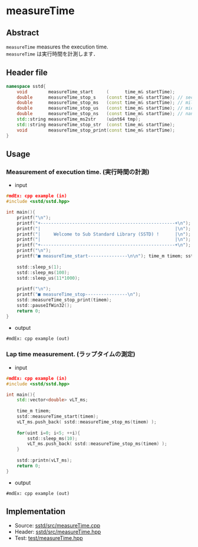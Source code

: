 # measureTime
## Abstract
```measureTime``` measures the execution time.  
```measureTime``` は実行時間を計測します．

## Header file
```cpp
namespace sstd{
    void        measureTime_start     (      time_m& startTime);
    double      measureTime_stop_s    (const time_m& startTime); // sec
    double      measureTime_stop_ms   (const time_m& startTime); // milli sec
    double      measureTime_stop_us   (const time_m& startTime); // micro sec
    double      measureTime_stop_ns   (const time_m& startTime); // nano sec
    std::string measureTime_ms2str    (uint64 tmp);
    std::string measureTime_stop_str  (const time_m& startTime);
    void        measureTime_stop_print(const time_m& startTime);
}
```

## Usage
### Measurement of execution time. (実行時間の計測)
- input
```cpp
#mdEx: cpp example (in)
#include <sstd/sstd.hpp>

int main(){
    printf("\n");
    printf("+---------------------------------------------------+\n");
    printf("|                                                   |\n");
    printf("|     Welcome to Sub Standard Library (SSTD) !      |\n");
    printf("|                                                   |\n");
    printf("+---------------------------------------------------+\n");
    printf("\n");
    printf("■ measureTime_start---------------\n\n"); time_m timem; sstd::measureTime_start(timem);
    
    sstd::sleep_s(1);
    sstd::sleep_ms(100);
    sstd::sleep_us(11*1000);
    
    printf("\n");
    printf("■ measureTime_stop----------------\n");
    sstd::measureTime_stop_print(timem);
    sstd::pauseIfWin32();
    return 0;
}
```
- output  
```
#mdEx: cpp example (out)
```

### Lap time measurement. (ラップタイムの測定)
- input
```cpp
#mdEx: cpp example (in)
#include <sstd/sstd.hpp>

int main(){
    std::vector<double> vLT_ms;
    
    time_m timem;
    sstd::measureTime_start(timem);
    vLT_ms.push_back( sstd::measureTime_stop_ms(timem) );
    
    for(uint i=0; i<5; ++i){
        sstd::sleep_ms(10);
        vLT_ms.push_back( sstd::measureTime_stop_ms(timem) );
    }
    
    sstd::printn(vLT_ms);
    return 0;
}
```
- output  
```
#mdEx: cpp example (out)
```

## Implementation
- Source: [sstd/src/measureTime.cpp](https://github.com/admiswalker/SubStandardLibrary-SSTD-/blob/master/sstd/src/measureTime.cpp)
- Header: [sstd/src/measureTime.hpp](https://github.com/admiswalker/SubStandardLibrary-SSTD-/blob/master/sstd/src/measureTime.hpp)
- Test: [test/measureTime.hpp](https://github.com/admiswalker/SubStandardLibrary-SSTD-/blob/master/test/measureTime.hpp)
